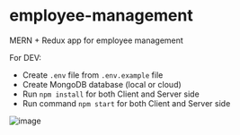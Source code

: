 # employee-management
MERN + Redux app for employee management 

For DEV:
* Create `.env` file from `.env.example` file
* Create MongoDB database (local or cloud)
* Run `npm install` for both Client and Server side
* Run command `npm start` for both Client and Server side


![image](https://user-images.githubusercontent.com/56311522/216792038-ee20f2de-76ea-4974-8563-dcee6544311b.png)
